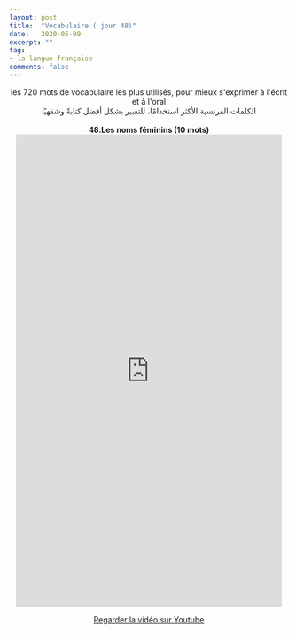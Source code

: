 ```yaml
---
layout: post
title:  "Vocabulaire ( jour 48)"
date:   2020-05-09
excerpt: ""
tag:
- la langue française
comments: false
---
```

 <center>     les 720 mots de vocabulaire les plus utilisés, pour mieux s'exprimer à l'écrit et à l'oral <br> الكلمات الفرنسية الأكثر استخدامًا، للتعبير بشكل أفضل كتابةً وشفهيًا <br><br>     <strong> 48.Les noms féminins (10 mots)</strong>     <br> <iframe width="480" height="853" src="https://www.youtube.com/embed/SMd1JsXD2UM" title="youtube video player" frameborder="0" allow="accelerometer, autoplay, clipboard-write, encrypted-media, gyroscope, picture-in-picture, web-share" allowfullscreen></iframe>     <br> <p markdown="0"><a href="https://youtube.com/shorts/SMd1JsXD2UM" class="btn btn-danger" target="_blank">Regarder la vidéo sur Youtube</a></p> </center>
